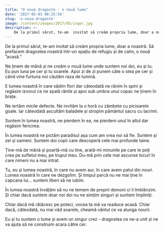 ```yaml
---
title: "O nouă dragoste - o nouă lume"
date: '2017-05-03 08:25:56'
slug: 'o-noua-dragoste'
image: /content/images/2017/05/inger.jpg
description: >-
    De la primul sărut, te-am  invitat să creăm propria lume, doar a noastră. Să prefacem dragostea noastră într-un spațiu de refugiu și de calm, o nouă ”acasă.”Ne ținem de mână și ne creăm o nouă lume u
---
```

<div class="kg-card-markdown"><p>De la primul sărut, te-am  invitat să creăm propria lume, doar a noastră. Să prefacem dragostea noastră într-un spațiu de refugiu și de calm, o nouă ”acasă.”</p>
<p>Ne ținem de mână și ne creăm o nouă lume unde suntem noi doi, eu și tu. Eu pun luna pe cer și tu soarele. Apoi zi de zi punem câte o stea pe cer și când vine furtuna  noi căutăm raza de lumină.</p>
<p>E lumea noastră în care sădim flori dar câteodată ne rănim în spini și regăsim izvorul ce ne spală rănile și apoi sub umbra unui copac ne ținem în brațe.</p>
<p>Ne iertăm micile defecte. Ne invităm la o horă cu zâmbete cu picioarele goale. Iar câteodată ascultăm baladele și stropim pământul sacru cu lacrimi.</p>
<p>Suntem în lumea noastră, ne pierdem în ea, ne pierdem unul în altul dar regăsim fericirea.</p>
<p>În lumea noastră ne pictăm paradisul așa cum am vrea noi să fie. Suntem și zei și oameni. Suntem doi copii care descoperă cele mai profunde taine.</p>
<p>Ține-mă de mână și poartă-mă cu tine, arată-mi minunile pe care le poți crea pe sufletul meu, pe trupul meu. Du-mă prin cele mai ascunse locuri în care nimeni nu a mai intrat.</p>
<p>Tu, eu și lumea noastră, în care nu avem aur, în care avem patul din nouri. Lumea noastră în care ne dezgolim. Și timpul parcă nu ne mai ține în capcana lui... suntem liberi să ne iubim.</p>
<p>În lumea noastră învățăm să nu ne temem de proprii demoni ci îi îmblânzim. Și chiar dacă suntem doar noi doi nu ne simțim singuri și suntem împliniți.</p>
<p>Chiar dacă mă rătăcesc pe poteci, vocea ta mă va readuce acasă. Chiar dacă, câteodată, nu mai văd soarele, cheamă vântul ce va alunga nourii.</p>
<p>Eu și tu suntem o lume și avem un singur crez - dragostea ce ne-a unit și ne va ajuta să ne construim scara către cer.</p>
</div>
    
